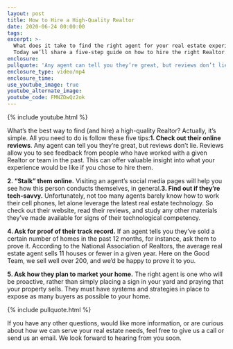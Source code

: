 ```yaml
---
layout: post
title: How to Hire a High-Quality Realtor
date: 2020-06-24 00:00:00
tags:
excerpt: >-
  What does it take to find the right agent for your real estate experience?
  Today we’ll share a five-step guide on how to hire the right Realtor.
enclosure:
pullquote: 'Any agent can tell you they’re great, but reviews don’t lie.'
enclosure_type: video/mp4
enclosure_time:
use_youtube_image: true
youtube_alternate_image:
youtube_code: FMNZDwQz2ok
---
```


{% include youtube.html %}

What’s the best way to find (and hire) a high-quality Realtor? Actually, it’s simple. All you need to do is follow these five tips:**1\. Check out their online reviews**. Any agent can tell you they’re great, but reviews don’t lie. Reviews allow you to see feedback from people who have worked with a given Realtor or team in the past. This can offer valuable insight into what your experience would be like if you chose to hire them.&nbsp;

**2\. “Stalk” them online.** Visiting an agent’s social media pages will help you see how this person conducts themselves, in general.**3\. Find out if they’re tech-savvy.** Unfortunately, not too many agents barely know how to work their cell phones, let alone leverage the latest real estate technology. So check out their website, read their reviews, and study any other materials they’ve made available for signs of their technological competency.&nbsp;

**4\. Ask for proof of their track record.** If an agent tells you they’ve sold a certain number of homes in the past 12 months, for instance, ask them to prove it. According to the National Association of Realtors, the average real estate agent sells 11 houses or fewer in a given year. Here on the Good Team, we sell well over 200, and we’d be happy to prove it to you.**&nbsp;**

**5\. Ask how they plan to market your home.** The right agent is one who will be proactive, rather than simply placing a sign in your yard and praying that your property sells. They must have systems and strategies in place to expose as many buyers as possible to your home.

{% include pullquote.html %}

If you have any other questions, would like more information, or are curious about how we can serve your real estate needs, feel free to give us a call or send us an email. We look forward to hearing from you soon.